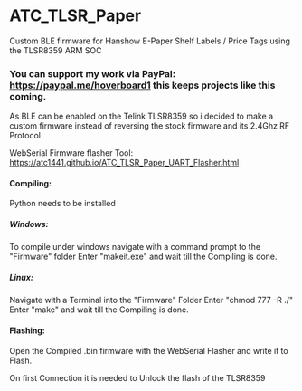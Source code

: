 # ATC_TLSR_Paper
Custom BLE firmware for Hanshow E-Paper Shelf Labels / Price Tags using the TLSR8359 ARM SOC

### You can support my work via PayPal: https://paypal.me/hoverboard1 this keeps projects like this coming.

As BLE can be enabled on the Telink TLSR8359 so i decided to make a custom firmware instead of reversing the stock firmware and its 2.4Ghz RF Protocol


WebSerial Firmware flasher Tool: 
https://atc1441.github.io/ATC_TLSR_Paper_UART_Flasher.html

#### Compiling:
Python needs to be installed
##### Windows:
To compile under windows navigate with a command prompt to the "Firmware" folder
Enter "makeit.exe" and wait till the Compiling is done.

##### Linux:
Navigate with a Terminal into the "Firmware" Folder
Enter "chmod 777 -R ./" 
Enter "make" and wait till the Compiling is done.

#### Flashing:
Open the Compiled .bin firmware with the WebSerial Flasher and write it to Flash.

On first Connection it is needed to Unlock the flash of the TLSR8359

